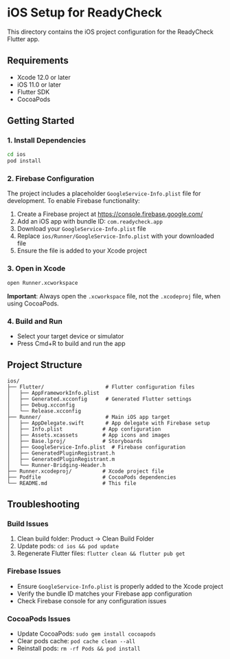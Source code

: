 # iOS Setup for ReadyCheck

This directory contains the iOS project configuration for the ReadyCheck Flutter app.

## Requirements
- Xcode 12.0 or later
- iOS 11.0 or later
- Flutter SDK
- CocoaPods

## Getting Started

### 1. Install Dependencies
```bash
cd ios
pod install
```

### 2. Firebase Configuration
The project includes a placeholder `GoogleService-Info.plist` file for development. To enable Firebase functionality:

1. Create a Firebase project at https://console.firebase.google.com/
2. Add an iOS app with bundle ID: `com.readycheck.app`
3. Download your `GoogleService-Info.plist` file
4. Replace `ios/Runner/GoogleService-Info.plist` with your downloaded file
5. Ensure the file is added to your Xcode project

### 3. Open in Xcode
```bash
open Runner.xcworkspace
```

**Important**: Always open the `.xcworkspace` file, not the `.xcodeproj` file, when using CocoaPods.

### 4. Build and Run
- Select your target device or simulator
- Press Cmd+R to build and run the app

## Project Structure
```
ios/
├── Flutter/                    # Flutter configuration files
│   ├── AppFrameworkInfo.plist
│   ├── Generated.xcconfig      # Generated Flutter settings
│   ├── Debug.xcconfig
│   └── Release.xcconfig
├── Runner/                     # Main iOS app target
│   ├── AppDelegate.swift       # App delegate with Firebase setup
│   ├── Info.plist             # App configuration
│   ├── Assets.xcassets        # App icons and images
│   ├── Base.lproj/            # Storyboards
│   ├── GoogleService-Info.plist  # Firebase configuration
│   ├── GeneratedPluginRegistrant.h
│   ├── GeneratedPluginRegistrant.m
│   └── Runner-Bridging-Header.h
├── Runner.xcodeproj/          # Xcode project file
├── Podfile                    # CocoaPods dependencies
└── README.md                  # This file
```

## Troubleshooting

### Build Issues
1. Clean build folder: Product → Clean Build Folder
2. Update pods: `cd ios && pod update`
3. Regenerate Flutter files: `flutter clean && flutter pub get`

### Firebase Issues
- Ensure `GoogleService-Info.plist` is properly added to the Xcode project
- Verify the bundle ID matches your Firebase app configuration
- Check Firebase console for any configuration issues

### CocoaPods Issues
- Update CocoaPods: `sudo gem install cocoapods`
- Clear pods cache: `pod cache clean --all`
- Reinstall pods: `rm -rf Pods && pod install`
